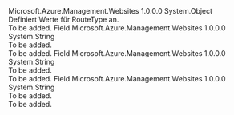 <Type Name="RouteType" FullName="Microsoft.Azure.Management.WebSites.Models.RouteType">
  <TypeSignature Language="C#" Value="public static class RouteType" />
  <TypeSignature Language="ILAsm" Value=".class public auto ansi abstract sealed beforefieldinit RouteType extends System.Object" />
  <TypeSignature Language="DocId" Value="T:Microsoft.Azure.Management.WebSites.Models.RouteType" />
  <TypeSignature Language="VB.NET" Value="Public Class RouteType" />
  <TypeSignature Language="F#" Value="type RouteType = class" />
  <AssemblyInfo>
    <AssemblyName>Microsoft.Azure.Management.Websites</AssemblyName>
    <AssemblyVersion>1.0.0.0</AssemblyVersion>
  </AssemblyInfo>
  <Base>
    <BaseTypeName>System.Object</BaseTypeName>
  </Base>
  <Interfaces />
  <Docs>
    <summary>
            Definiert Werte für RouteType an.
            </summary>
    <remarks>To be added.</remarks>
  </Docs>
  <Members>
    <Member MemberName="DEFAULT">
      <MemberSignature Language="C#" Value="public const string DEFAULT;" />
      <MemberSignature Language="ILAsm" Value=".field public static literal string DEFAULT" />
      <MemberSignature Language="DocId" Value="F:Microsoft.Azure.Management.WebSites.Models.RouteType.DEFAULT" />
      <MemberSignature Language="VB.NET" Value="Public Const DEFAULT As String " />
      <MemberSignature Language="F#" Value="val mutable DEFAULT : string" Usage="Microsoft.Azure.Management.WebSites.Models.RouteType.DEFAULT" />
      <MemberType>Field</MemberType>
      <AssemblyInfo>
        <AssemblyName>Microsoft.Azure.Management.Websites</AssemblyName>
        <AssemblyVersion>1.0.0.0</AssemblyVersion>
      </AssemblyInfo>
      <ReturnValue>
        <ReturnType>System.String</ReturnType>
      </ReturnValue>
      <Docs>
        <summary>To be added.</summary>
        <remarks>To be added.</remarks>
      </Docs>
    </Member>
    <Member MemberName="INHERITED">
      <MemberSignature Language="C#" Value="public const string INHERITED;" />
      <MemberSignature Language="ILAsm" Value=".field public static literal string INHERITED" />
      <MemberSignature Language="DocId" Value="F:Microsoft.Azure.Management.WebSites.Models.RouteType.INHERITED" />
      <MemberSignature Language="VB.NET" Value="Public Const INHERITED As String " />
      <MemberSignature Language="F#" Value="val mutable INHERITED : string" Usage="Microsoft.Azure.Management.WebSites.Models.RouteType.INHERITED" />
      <MemberType>Field</MemberType>
      <AssemblyInfo>
        <AssemblyName>Microsoft.Azure.Management.Websites</AssemblyName>
        <AssemblyVersion>1.0.0.0</AssemblyVersion>
      </AssemblyInfo>
      <ReturnValue>
        <ReturnType>System.String</ReturnType>
      </ReturnValue>
      <Docs>
        <summary>To be added.</summary>
        <remarks>To be added.</remarks>
      </Docs>
    </Member>
    <Member MemberName="STATIC">
      <MemberSignature Language="C#" Value="public const string STATIC;" />
      <MemberSignature Language="ILAsm" Value=".field public static literal string STATIC" />
      <MemberSignature Language="DocId" Value="F:Microsoft.Azure.Management.WebSites.Models.RouteType.STATIC" />
      <MemberSignature Language="VB.NET" Value="Public Const STATIC As String " />
      <MemberSignature Language="F#" Value="val mutable STATIC : string" Usage="Microsoft.Azure.Management.WebSites.Models.RouteType.STATIC" />
      <MemberType>Field</MemberType>
      <AssemblyInfo>
        <AssemblyName>Microsoft.Azure.Management.Websites</AssemblyName>
        <AssemblyVersion>1.0.0.0</AssemblyVersion>
      </AssemblyInfo>
      <ReturnValue>
        <ReturnType>System.String</ReturnType>
      </ReturnValue>
      <Docs>
        <summary>To be added.</summary>
        <remarks>To be added.</remarks>
      </Docs>
    </Member>
  </Members>
</Type>